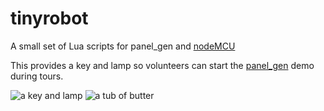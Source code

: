 # tinyrobot
A small set of Lua scripts for panel_gen and [nodeMCU](https://en.wikipedia.org/wiki/NodeMCU)

This provides a key and lamp so volunteers can start the [panel_gen](https://github.com/theautumn/panel_gen) demo during tours.

![a key and lamp](https://i.imgur.com/2Pi5eqzl.jpg)
![a tub of butter](https://i.imgur.com/Z182eVXl.jpg)

